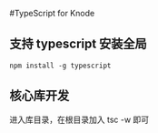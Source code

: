 #TypeScript for Knode

## 支持 typescript 安装全局
`npm install -g typescript`
## 核心库开发 
进入库目录，在根目录加入 tsc -w 即可

